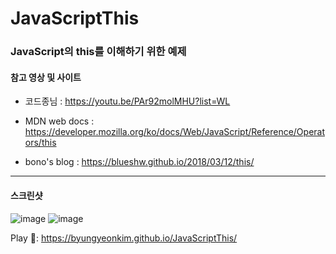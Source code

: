 # JavaScriptThis

### JavaScript의 this를 이해하기 위한 예제

#### 참고 영상 및 사이트

- 코드종님 : https://youtu.be/PAr92molMHU?list=WL

- MDN web docs : https://developer.mozilla.org/ko/docs/Web/JavaScript/Reference/Operators/this
- bono's blog : https://blueshw.github.io/2018/03/12/this/

---

#### 스크린샷

![image](https://user-images.githubusercontent.com/66554164/92236554-9bb34400-eef0-11ea-89a7-f0bba560a9a4.png)
![image](https://user-images.githubusercontent.com/66554164/92236952-7410ab80-eef1-11ea-9f18-f17fe33bd3e1.png)

Play 👀: https://byungyeonkim.github.io/JavaScriptThis/
